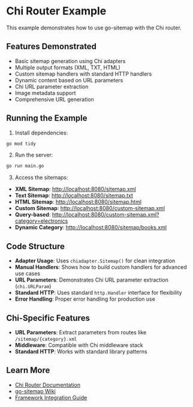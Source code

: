 # Chi Router Example

This example demonstrates how to use go-sitemap with the Chi router.

## Features Demonstrated

- Basic sitemap generation using Chi adapters
- Multiple output formats (XML, TXT, HTML)
- Custom sitemap handlers with standard HTTP handlers
- Dynamic content based on URL parameters
- Chi URL parameter extraction
- Image metadata support
- Comprehensive URL generation

## Running the Example

1. Install dependencies:
```bash
go mod tidy
```

2. Run the server:
```bash
go run main.go
```

3. Access the sitemaps:

- **XML Sitemap**: <http://localhost:8080/sitemap.xml>
- **Text Sitemap**: <http://localhost:8080/sitemap.txt>
- **HTML Sitemap**: <http://localhost:8080/sitemap.html>
- **Custom Sitemap**: <http://localhost:8080/custom-sitemap.xml>
- **Query-based**: <http://localhost:8080/custom-sitemap.xml?category=electronics>
- **Dynamic Category**: <http://localhost:8080/sitemap/books.xml>

## Code Structure

- **Adapter Usage**: Uses `chiadapter.Sitemap()` for clean integration
- **Manual Handlers**: Shows how to build custom handlers for advanced use cases
- **URL Parameters**: Demonstrates Chi URL parameter extraction (`chi.URLParam`)
- **Standard HTTP**: Uses standard `http.Handler` interface for flexibility
- **Error Handling**: Proper error handling for production use

## Chi-Specific Features

- **URL Parameters**: Extract parameters from routes like `/sitemap/{category}.xml`
- **Middleware**: Compatible with Chi middleware stack
- **Standard HTTP**: Works with standard library patterns

## Learn More

- [Chi Router Documentation](https://github.com/go-chi/chi)
- [go-sitemap Wiki](../../wiki/)
- [Framework Integration Guide](../../wiki/Framework-Integration.md)
